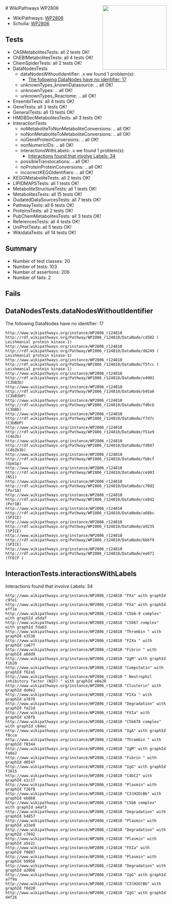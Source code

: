 <img style="float: right; width: 200px" src="https://upload.wikimedia.org/wikipedia/commons/thumb/8/83/Wplogo_with_text_500.png/640px-Wplogo_with_text_500.png" />
# WikiPathways WP2806

* WikiPathways: [WP2806](https://new.wikipathways.org/pathways/WP2806)
* Scholia: [WP2806](https://scholia.toolforge.org/wikipathways/WP2806)
## Tests
* CASMetabolitesTests: all 2 tests OK!
* ChEBIMetabolitesTests: all 4 tests OK!
* ChemSpiderTests: all 2 tests OK!
* DataNodesTests
    * dataNodesWithoutIdentifier: .x we found 1 problem(s):
        * [The following DataNodes have no identifier: 17](#8792c497)
    * unknownTypes_knownDatasource: .. all OK!
    * unknownTypes: .. all OK!
    * unknownTypes_Reactome: .. all OK!
* EnsemblTests: all 4 tests OK!
* GeneTests: all 3 tests OK!
* GeneralTests: all 13 tests OK!
* HMDBSecMetabolitesTests: all 3 tests OK!
* InteractionTests
    * noMetaboliteToNonMetaboliteConversions: .. all OK!
    * noNonMetaboliteToMetaboliteConversions: .. all OK!
    * noGeneProteinConversions: .. all OK!
    * nonNumericIDs: .. all OK!
    * interactionsWithLabels: .x we found 1 problem(s):
        * [Interactions found that involve Labels: 34](#fe97a8fa)
    * possibleTranslocations: .. all OK!
    * noProteinProteinConversions: .. all OK!
    * incorrectKEGGIdentifiers: .. all OK!
* KEGGMetaboliteTests: all 2 tests OK!
* LIPIDMAPSTests: all 1 tests OK!
* MetaboliteStructureTests: all 1 tests OK!
* MetabolitesTests: all 15 tests OK!
* OudatedDataSourcesTests: all 7 tests OK!
* PathwayTests: all 6 tests OK!
* ProteinsTests: all 2 tests OK!
* PubChemMetabolitesTests: all 3 tests OK!
* ReferencesTests: all 4 tests OK!
* UniProtTests: all 5 tests OK!
* WikidataTests: all 14 tests OK!


## Summary

* Number of test classes: 20
* Number of tests: 103
* Number of assertions: 206
* Number of fails: 2

## Fails

<a name="8792c497" />

## DataNodesTests.dataNodesWithoutIdentifier

The following DataNodes have no identifier: 17
```
http://www.wikipathways.org/instance/WP2806_r124810 http://rdf.wikipathways.org/Pathway/WP2806_r124810/DataNode/cd502 ( Leishmanial protein kinase-1)
http://www.wikipathways.org/instance/WP2806_r124810 http://rdf.wikipathways.org/Pathway/WP2806_r124810/DataNode/d6249 ( Leishmanial protein kinase-1)
http://www.wikipathways.org/instance/WP2806_r124810 http://rdf.wikipathways.org/Pathway/WP2806_r124810/DataNode/f5fcc ( Leishmanial protein kinase-1)
http://www.wikipathways.org/instance/WP2806_r124810 http://rdf.wikipathways.org/Pathway/WP2806_r124810/DataNode/e4901 (C3bB3b)
http://www.wikipathways.org/instance/WP2806_r124810 http://rdf.wikipathways.org/Pathway/WP2806_r124810/DataNode/b45a6 (C3bB3bP)
http://www.wikipathways.org/instance/WP2806_r124810 http://rdf.wikipathways.org/Pathway/WP2806_r124810/DataNode/fd0cb (C3bBb)
http://www.wikipathways.org/instance/WP2806_r124810 http://rdf.wikipathways.org/Pathway/WP2806_r124810/DataNode/f7d7c (C3bBbP)
http://www.wikipathways.org/instance/WP2806_r124810 http://rdf.wikipathways.org/Pathway/WP2806_r124810/DataNode/f51e9 (C4b2b)
http://www.wikipathways.org/instance/WP2806_r124810 http://rdf.wikipathways.org/Pathway/WP2806_r124810/DataNode/fd947 (C4b2b3b)
http://www.wikipathways.org/instance/WP2806_r124810 http://rdf.wikipathways.org/Pathway/WP2806_r124810/DataNode/fb8cf (Gpm1p)
http://www.wikipathways.org/instance/WP2806_r124810 http://rdf.wikipathways.org/Pathway/WP2806_r124810/DataNode/ce903 (NS1)
http://www.wikipathways.org/instance/WP2806_r124810 http://rdf.wikipathways.org/Pathway/WP2806_r124810/DataNode/c70d2 (Por1A)
http://www.wikipathways.org/instance/WP2806_r124810 http://rdf.wikipathways.org/Pathway/WP2806_r124810/DataNode/ce842 (Por1B)
http://www.wikipathways.org/instance/WP2806_r124810 http://rdf.wikipathways.org/Pathway/WP2806_r124810/DataNode/a68bc (SPICE)
http://www.wikipathways.org/instance/WP2806_r124810 http://rdf.wikipathways.org/Pathway/WP2806_r124810/DataNode/a9235 (SPICE)
http://www.wikipathways.org/instance/WP2806_r124810 http://rdf.wikipathways.org/Pathway/WP2806_r124810/DataNode/bbbf9 (SPICE)
http://www.wikipathways.org/instance/WP2806_r124810 http://rdf.wikipathways.org/Pathway/WP2806_r124810/DataNode/ee071 (TFECP )
```

<a name="fe97a8fa" />

## InteractionTests.interactionsWithLabels

Interactions found that involve Labels: 34
```
http://www.wikipathways.org/instance/WP2806_r124810 "FXa" with graphId c9fe1
http://www.wikipathways.org/instance/WP2806_r124810 "FXa" with graphId eff1e
http://www.wikipathways.org/instance/WP2806_r124810 "C5b6-9 complex" with graphId a5daf
http://www.wikipathways.org/instance/WP2806_r124810 "C5b67 complex" with graphId fda63
http://www.wikipathways.org/instance/WP2806_r124810 "Thrombin " with graphId e3536
http://www.wikipathways.org/instance/WP2806_r124810 "FIXa " with graphId ca67f
http://www.wikipathways.org/instance/WP2806_r124810 "Fibrin " with graphId a6dd9
http://www.wikipathways.org/instance/WP2806_r124810 "IgM" with graphId f1b20
http://www.wikipathways.org/instance/WP2806_r124810 "Compstatin" with graphId f62a5
http://www.wikipathways.org/instance/WP2806_r124810 " Neutrophil inhibitory factor (NIF) " with graphId e8e20
http://www.wikipathways.org/instance/WP2806_r124810 "Clusterin" with graphId de0e2
http://www.wikipathways.org/instance/WP2806_r124810 "FIXa " with graphId a7878
http://www.wikipathways.org/instance/WP2806_r124810 "Degradation" with graphId fe21d
http://www.wikipathways.org/instance/WP2806_r124810 "FXIa" with graphId a38fb
http://www.wikipathways.org/instance/WP2806_r124810 "C5b678 complex" with graphId c84ec
http://www.wikipathways.org/instance/WP2806_r124810 "IgA" with graphId f8cca
http://www.wikipathways.org/instance/WP2806_r124810 "Thrombin " with graphId f8344
http://www.wikipathways.org/instance/WP2806_r124810 "IgM" with graphId fa8e2
http://www.wikipathways.org/instance/WP2806_r124810 "Fibrin " with graphId d054f
http://www.wikipathways.org/instance/WP2806_r124810 "IgG" with graphId f3915
http://www.wikipathways.org/instance/WP2806_r124810 "C4bC2" with graphId e1c1f
http://www.wikipathways.org/instance/WP2806_r124810 "Plasmin" with graphId f26f8
http://www.wikipathways.org/instance/WP2806_r124810 "C3(H2O)Bb" with graphId eb0b8
http://www.wikipathways.org/instance/WP2806_r124810 "C5b6 complex" with graphId a4af3
http://www.wikipathways.org/instance/WP2806_r124810 "Degradation" with graphId b4857
http://www.wikipathways.org/instance/WP2806_r124810 "Plasmin" with graphId a33e9
http://www.wikipathways.org/instance/WP2806_r124810 "Degradation" with graphId c7692
http://www.wikipathways.org/instance/WP2806_r124810 "Plasmin" with graphId a5e2c
http://www.wikipathways.org/instance/WP2806_r124810 "FXIa" with graphId f0807
http://www.wikipathways.org/instance/WP2806_r124810 "Plasmin" with graphId b9956
http://www.wikipathways.org/instance/WP2806_r124810 "Degradation" with graphId a20b6
http://www.wikipathways.org/instance/WP2806_r124810 "IgG" with graphId a7f9a
http://www.wikipathways.org/instance/WP2806_r124810 "C3(H2O)Bb" with graphId f0d20
http://www.wikipathways.org/instance/WP2806_r124810 "IgG" with graphId d4f26
```

